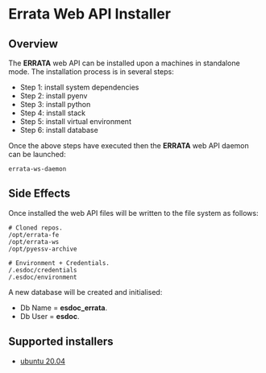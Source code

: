 # Errata Web API Installer

## Overview

The **ERRATA** web API can be installed upon a machines in standalone mode.  The installation process is in several steps:

- Step 1: install system dependencies
- Step 2: install pyenv
- Step 3: install python
- Step 4: install stack
- Step 5: install virtual environment
- Step 6: install database

Once the above steps have executed then the **ERRATA** web API daemon can be launched: 

```
errata-ws-daemon
```

## Side Effects

Once installed the web API files will be written to the file system as follows:

```
# Cloned repos.
/opt/errata-fe
/opt/errata-ws
/opt/pyessv-archive

# Environment + Credentials.
/.esdoc/credentials
/.esdoc/environment
```

A new database will be created and initialised:

- Db Name = **esdoc_errata**.
- Db User = **esdoc**.

## Supported installers

- [ubuntu 20.04](https://github.com/ES-DOC/devops/blob/main/setups/ubuntu/errata/workflow.md)
